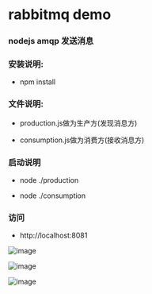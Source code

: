 # rabbitmq demo

### nodejs amqp 发送消息

### 安装说明:

* npm install

### 文件说明:

* production.js做为生产方(发现消息方)

* consumption.js做为消费方(接收消息方)

### 启动说明

* node ./production

* node ./consumption

### 访问

* http://localhost:8081


![image](https://github.com/linkenliu/nodemq/tree/master/img/1.png)

![image](https://github.com/linkenliu/nodemq/tree/master/img/2.png)

![image](https://github.com/linkenliu/MissCloudVue/blob/master/static/pic/IMG_0554.PNG)




